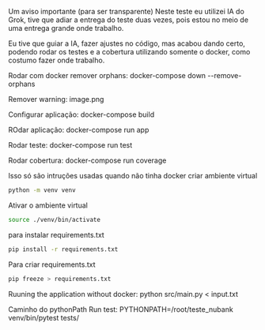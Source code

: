 Um aviso importante (para ser transparente)
Neste teste eu utilizei IA do Grok, tive que adiar a entrega do teste duas vezes, pois estou no meio de uma entrega grande onde trabalho.

Eu tive que guiar a IA, fazer ajustes no código, mas acabou dando certo, podendo rodar os testes e a cobertura utilizando somente o docker, como costumo fazer onde trabalho.

Rodar com docker
remover orphans:
docker-compose down --remove-orphans

Remover warning:
image.png

Configurar aplicação:
docker-compose build

ROdar aplicação:
docker-compose run app

Rodar teste:
docker-compose run test

Rodar cobertura:
docker-compose run coverage

Isso só são intruções usadas quando não tinha docker
criar ambiente virtual
```bash
python -m venv venv
```
Ativar o ambiente virtual
```bash
source ./venv/bin/activate
```
para instalar requirements.txt
```bash
pip install -r requirements.txt
```
Para criar requirements.txt
```bash
pip freeze > requirements.txt
```
Ruuning the application without docker:
 python src/main.py < input.txt

Caminho do pythonPath
Run test: PYTHONPATH=/root/teste_nubank venv/bin/pytest tests/



